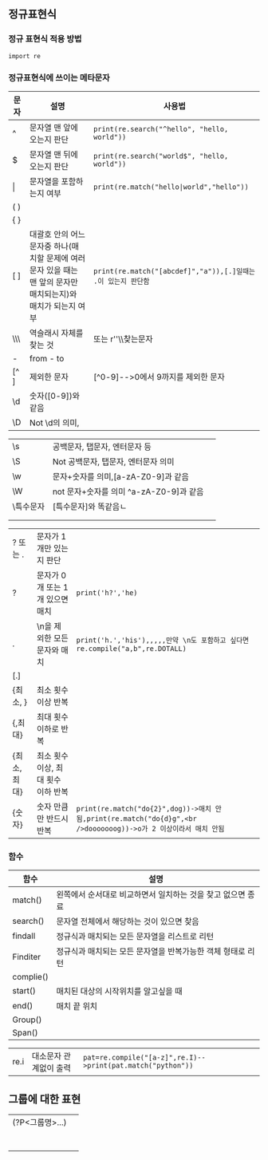 ## 정규표현식



### 정규 표현식 적용 방법

```
import re
```

### 정규표현식에 쓰이는 메타문자

| 문자   | 설명                                                         | 사용법                                                       |
| ------ | ------------------------------------------------------------ | ------------------------------------------------------------ |
| ^      | 문자열 맨 앞에 오는지 판단                                   | ```print(re.search("^hello", "hello, world"))```             |
| $      | 문자열 맨 뒤에 오는지 판단                                   | ```print(re.search("world$", "hello, world"))```             |
| \|     | 문자열을 포함하는지 여부                                     | ```print(re.match("hello\|world","hello"))```                |
| ( )    |                                                              |                                                              |
| { }    |                                                              |                                                              |
| [ ]    | 대괄호 안의 어느 문자중 하나(매치할 문제에 여러 문자 있을 때는 맨 앞의 문자만 매치되는지)와 매치가 되는지 여부 | ```print(re.match("[abcdef]","a")),[.]일때는 .이 있는지 판단함``` |
| \\\\\\ | 역슬래시 자체를 찾는 것                                      | 또는 r''\\\찾는문자                                          |
| -      | from - to                                                    |                                                              |
| [^ ]   | 제외한 문자                                                  | [^0-9]-->0에서 9까지를 제외한 문자                           |
| \d     | 숫자([0-9])와 같음                                           |                                                              |
| \D     | Not \d의 의미,                                               |                                                              |

|           |                                         |      |
| --------- | --------------------------------------- | ---- |
| \s        | 공백문자, 탭문자, 엔터문자 등           |      |
| \S        | Not 공백문자, 탭문자, 엔터문자 의미     |      |
| \w        | 문자+숫자를 의미,[a-zA-Z0-9]과 같음     |      |
| \W        | not 문자+숫자를 의미 ^a-zA-Z0-9]과 같음 |      |
| \특수문자 | [특수문자]와 똑같음ㄴ                   |      |
|           |                                         |      |
|           |                                         |      |



|              |                                     |                                                              |
| ------------ | ----------------------------------- | ------------------------------------------------------------ |
| ? 또는 .     | 문자가 1개만 있는지 판단            |                                                              |
| ?            | 문자가 0개 또는 1개 있으면 매치     | ```print('h?','he)```                                        |
| .            | \n을 제외한 모든 문자와 매치        | ```print('h.','his'),,,,,만약 \n도 포함하고 싶다면 re.compile("a,b",re.DOTALL)``` |
| [.]          |                                     |                                                              |
| {최소, }     | 최소 횟수 이상 반복                 |                                                              |
| {,최대}      | 최대 횟수 이하로 반복               |                                                              |
| {최소, 최대} | 최소 횟수 이상, 최대 횟수 이하 반복 |                                                              |
| {숫자}       | 숫자 만큼만 반드시 반복             | ```print(re.match("do{2}",dog))->매치 안됨,print(re.match("do{d}g",<br />dooooooog))->o가 2 이상이라서 매치 안됨``` |



### 함수

| 함수      | 설명                                                        |
| --------- | ----------------------------------------------------------- |
| match()   | 왼쪽에서 순서대로 비교하면서 일치하는 것을 찾고 없으면 종료 |
| search()  | 문자열 전체에서 해당하는 것이 있으면 찾음                   |
| findall   | 정규식과 매치되는 모든 문자열을 리스트로 리턴               |
| Finditer  | 정규식과 매치되는 모든 문자열을 반복가능한 객체 형태로 리턴 |
| complie() |                                                             |
| start()   | 매치된 대상의 시작위치를 알고싶을 때                        |
| end()     | 매치 끝 위치                                                |
| Group()   |                                                             |
| Span()    |                                                             |

|      |                        |                                                              |
| ---- | ---------------------- | ------------------------------------------------------------ |
| re.i | 대소문자 관계없이 출력 | ```pat=re.compile("[a-z]",re.I)-->print(pat.match("python"))``` |

## 그룹에 대한 표현

|                 |      |
| --------------- | ---- |
| (?P<그룹명>...) |      |
|                 |      |
|                 |      |
|                 |      |
|                 |      |
|                 |      |
|                 |      |
|                 |      |

